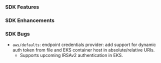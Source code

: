 ### SDK Features

### SDK Enhancements

### SDK Bugs
* `aws/defaults`: endpoint credentials provider: add support for dynamic auth token from file and EKS container host in absolute/relative URIs.
  * Supports upcoming IRSAv2 authentication in EKS.